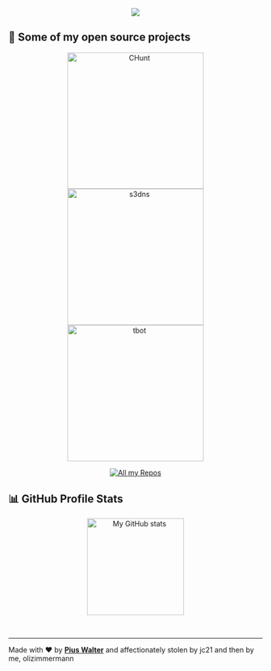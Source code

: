 <!-- https://github.com/DenverCoder1/readme-typing-svg -->
<p align="center">
  <a href="#"><img src="https://readme-typing-svg.herokuapp.com?color=%2359A9FF&center=true&lines=CODER;SECURITY+GUY;AUTOMATION;HOME+NETWORK+HOBBYIST;" /></a>
</p>

## 📙 Some of my open source projects

<!-- https://github.com/DenverCoder1/github-readme-stats -->
<p align="center">
  <a href="[https://github.com/olizimmermann/pangolin_rule_updater"><img width="270" alt="CHunt" src="https://denvercoder1-github-readme-stats.vercel.app/api/pin/?username=olizimmermann&repo=pangolin_rule_updater&theme=react&bg_color=3d3d3d&title_color=59A9FF&icon_color=59A9FF&hide_border=true&show_icons=false" /></a>
  <a href="https://github.com/olizimmermann/s3dns"><img width="270" alt="s3dns" src="https://denvercoder1-github-readme-stats.vercel.app/api/pin/?username=olizimmermann&repo=s3dns&theme=react&bg_color=3d3d3d&title_color=59A9FF&icon_color=59A9FF&hide_border=true&show_icons=false" /></a>
  <a href="https://github.com/olizimmermann/alwayshue"><img width="270" alt="tbot" src="https://denvercoder1-github-readme-stats.vercel.app/api/pin/?username=olizimmermann&repo=alwayshue&theme=react&bg_color=3d3d3d&title_color=59A9FF&icon_color=59A9FF&hide_border=true&show_icons=false" /></a>
</p>

<!-- https://github.com/badges/shields -->
<p align="center">
  <a href="https://github.com/olizimmermann?tab=repositories"><img alt="All my Repos" src="https://shields.io/badge/-All%20my%20Repos-3d3d3d?style=for-the-badge" /></a>
</p>

<!-- https://github.com/anuraghazra/github-readme-stats -->
## 📊 GitHub Profile Stats
<p align="center">
<a href="#"><img alt="My GitHub stats" src="https://github-readme-stats.vercel.app/api/?username=olizimmermann&show_icons=true&count_private=true&theme=react&hide_border=true&bg_color=3d3d3d&title_color=59A9FF&icon_color=59A9FF" height="192px" /></a>
<!-- <a href="#"><img alt="My most used languages" src="https://github-readme-stats.vercel.app/api/top-langs/?username=olizimmermann&langs_count=8&layout=compact&theme=react&hide_border=true&bg_color=3d3d3d&title_color=59A9FF&icon_color=59A9FF" height="192px" /></a> -->
</p>
<br />

---

Made with ❤️ by **[Pius Walter](https://github.com/piuswalter)** and affectionately stolen by jc21 and then by me, olizimmermann
